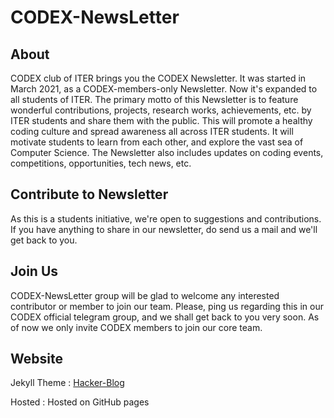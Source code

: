 # CODEX-NewsLetter

## About

CODEX club of ITER brings you the CODEX Newsletter. 
It was started in March 2021, as a CODEX-members-only Newsletter. 
Now it's expanded to all students of ITER. 
The primary motto of this Newsletter is to feature wonderful contributions, projects, research works, achievements, etc. by ITER students 
and share them with the public. This will promote a healthy coding culture and spread awareness all across ITER students. It will motivate students to learn from each other, and explore the vast sea of Computer Science. 
The Newsletter also includes updates on coding events, competitions, opportunities, tech news, etc. 

## Contribute to Newsletter

As this is a students initiative, we're open to suggestions and contributions. If you have anything to share in our newsletter, do send us a mail and we'll get back to you. 

## Join Us

CODEX-NewsLetter group will be glad to welcome any interested contributor or member to join our team. Please, ping us regarding this in our CODEX official telegram group, and we shall get back to you very soon. As of now we only invite CODEX members to join our core team.

## Website

Jekyll Theme : [Hacker-Blog](http://jekyllthemes.org/themes/hacker-blog/)

Hosted : Hosted on GitHub pages
